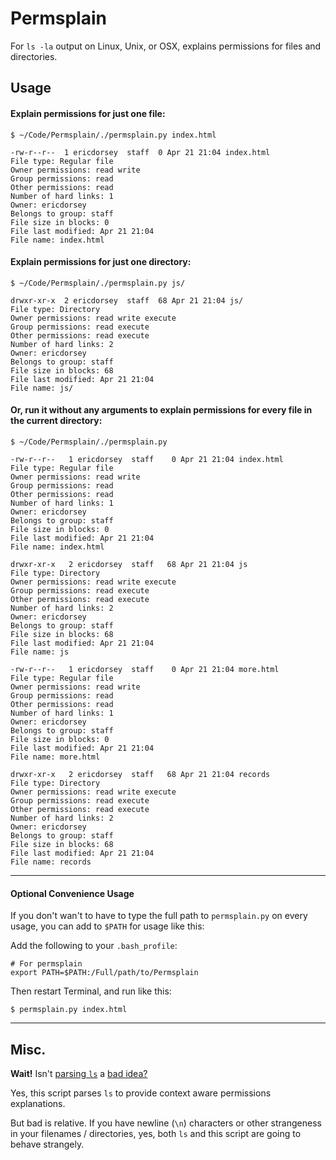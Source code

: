 # Permsplain

For `ls -la` output on Linux, Unix, or OSX, explains permissions for files and directories.

## Usage

#### Explain permissions for just one file:

```
$ ~/Code/Permsplain/./permsplain.py index.html

-rw-r--r--  1 ericdorsey  staff  0 Apr 21 21:04 index.html
File type: Regular file
Owner permissions: read write
Group permissions: read
Other permissions: read
Number of hard links: 1
Owner: ericdorsey
Belongs to group: staff
File size in blocks: 0
File last modified: Apr 21 21:04
File name: index.html

```

#### Explain permissions for just one directory:

```
$ ~/Code/Permsplain/./permsplain.py js/

drwxr-xr-x  2 ericdorsey  staff  68 Apr 21 21:04 js/
File type: Directory
Owner permissions: read write execute
Group permissions: read execute
Other permissions: read execute
Number of hard links: 2
Owner: ericdorsey
Belongs to group: staff
File size in blocks: 68
File last modified: Apr 21 21:04
File name: js/
```

#### Or, run it without any arguments to explain permissions for every file in the current directory:

```
$ ~/Code/Permsplain/./permsplain.py

-rw-r--r--   1 ericdorsey  staff    0 Apr 21 21:04 index.html
File type: Regular file
Owner permissions: read write
Group permissions: read
Other permissions: read
Number of hard links: 1
Owner: ericdorsey
Belongs to group: staff
File size in blocks: 0
File last modified: Apr 21 21:04
File name: index.html

drwxr-xr-x   2 ericdorsey  staff   68 Apr 21 21:04 js
File type: Directory
Owner permissions: read write execute
Group permissions: read execute
Other permissions: read execute
Number of hard links: 2
Owner: ericdorsey
Belongs to group: staff
File size in blocks: 68
File last modified: Apr 21 21:04
File name: js

-rw-r--r--   1 ericdorsey  staff    0 Apr 21 21:04 more.html
File type: Regular file
Owner permissions: read write
Group permissions: read
Other permissions: read
Number of hard links: 1
Owner: ericdorsey
Belongs to group: staff
File size in blocks: 0
File last modified: Apr 21 21:04
File name: more.html

drwxr-xr-x   2 ericdorsey  staff   68 Apr 21 21:04 records
File type: Directory
Owner permissions: read write execute
Group permissions: read execute
Other permissions: read execute
Number of hard links: 2
Owner: ericdorsey
Belongs to group: staff
File size in blocks: 68
File last modified: Apr 21 21:04
File name: records
```
____

#### Optional Convenience Usage

If you don't wan't to have to type the full path to `permsplain.py` on every usage, you can add to `$PATH` for usage like this:

Add the following to your `.bash_profile`:

```
# For permsplain
export PATH=$PATH:/Full/path/to/Permsplain

```

Then restart Terminal, and run like this:

```
$ permsplain.py index.html
```

___
## Misc.


**Wait!** Isn't [parsing `ls`](http://mywiki.wooledge.org/ParsingLs) a [bad idea?](http://unix.stackexchange.com/questions/128985/why-not-parse-ls) 

Yes, this script parses `ls` to provide context aware permissions explanations. 

But bad is relative. If you have newline (`\n`) characters or other strangeness in your filenames / directories, yes, both `ls` and this script are going to behave strangely. 